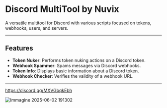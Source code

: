 # Discord MultiTool by Nuvix

A versatile multitool for Discord with various scripts focused on tokens, webhooks, users, and servers.

---

## Features

- **Token Nuker**: Performs token nuking actions on a Discord token.
- **Webhook Spammer**: Spams messages via Discord webhooks.
- **Token Info**: Displays basic information about a Discord token.
- **Webhook Checker**: Verifies the validity of a webhook URL.


---

https://discord.gg/MXVGbqkEbh


![Immagine 2025-06-02 191302](https://github.com/user-attachments/assets/9e5661ac-20f6-4e98-a193-5ba43b636ad6)
